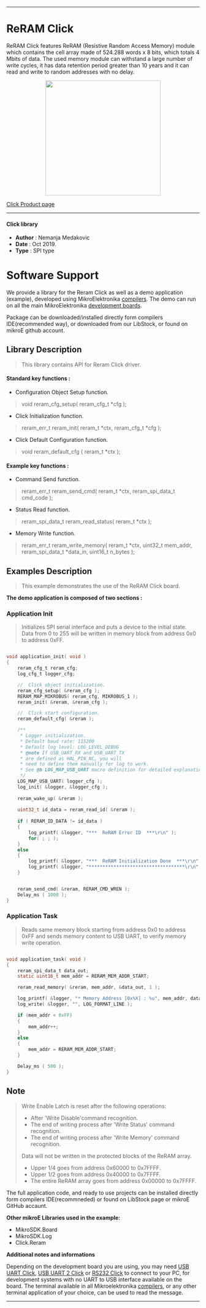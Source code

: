  

---
# ReRAM Click

ReRAM Click features ReRAM (Resistive Random Access Memory) module which contains the cell array made of 524.288 words x 8 bits, which totals 4 Mbits of data.
The used memory module can withstand a large number of write cycles, it has data retention period greater than 10 years and it can read and write to random addresses with no delay.

<p align="center">
  <img src="https://download.mikroe.com/images/click_for_ide/reram_click.png" height=300px>
</p>

[Click Product page](https://www.mikroe.com/reram-click)

---


#### Click library

- **Author**        : Nemanja Medakovic
- **Date**          : Oct 2019.
- **Type**          : SPI type


# Software Support

We provide a library for the Reram Click 
as well as a demo application (example), developed using MikroElektronika 
[compilers](https://shop.mikroe.com/compilers).
The demo can run on all the main MikroElektronika [development boards](https://shop.mikroe.com/development-boards).

Package can be downloaded/installed directly form compilers IDE(recommended way), or downloaded from our LibStock, or found on mikroE github account.

## Library Description

> This library contains API for Reram Click driver.

#### Standard key functions :

- Configuration Object Setup function.
> void reram_cfg_setup( reram_cfg_t *cfg );

- Click Initialization function.
> reram_err_t reram_init( reram_t *ctx, reram_cfg_t *cfg );

- Click Default Configuration function.
> void reram_default_cfg ( reram_t *ctx );


#### Example key functions :

- Command Send function.
> reram_err_t reram_send_cmd( reram_t *ctx, reram_spi_data_t cmd_code );
 
- Status Read function.
> reram_spi_data_t reram_read_status( reram_t *ctx );

- Memory Write function.
> reram_err_t reram_write_memory( reram_t *ctx, uint32_t mem_addr, reram_spi_data_t *data_in, uint16_t n_bytes );

## Examples Description

>
> This example demonstrates the use of the ReRAM Click board.
>

**The demo application is composed of two sections :**

### Application Init

>
> Initializes SPI serial interface and puts a device to the initial state.
> Data from 0 to 255 will be written in memory block from address 0x0 to address 0xFF.
>

```c

void application_init( void )
{
    reram_cfg_t reram_cfg;
    log_cfg_t logger_cfg;

    //  Click object initialization.
    reram_cfg_setup( &reram_cfg );
    RERAM_MAP_MIKROBUS( reram_cfg, MIKROBUS_1 );
    reram_init( &reram, &reram_cfg );

    //  Click start configuration.
    reram_default_cfg( &reram );

    /** 
     * Logger initialization.
     * Default baud rate: 115200
     * Default log level: LOG_LEVEL_DEBUG
     * @note If USB_UART_RX and USB_UART_TX 
     * are defined as HAL_PIN_NC, you will 
     * need to define them manually for log to work. 
     * See @b LOG_MAP_USB_UART macro definition for detailed explanation.
     */
    LOG_MAP_USB_UART( logger_cfg );
    log_init( &logger, &logger_cfg );
    
    reram_wake_up( &reram );
    
    uint32_t id_data = reram_read_id( &reram );
    
    if ( RERAM_ID_DATA != id_data )
    {
        log_printf( &logger, "***  ReRAM Error ID  ***\r\n" );
        for( ; ; );
    }
    else
    {    
        log_printf( &logger, "***  ReRAM Initialization Done  ***\r\n" );
        log_printf( &logger, "***********************************\r\n" );
    }


    reram_send_cmd( &reram, RERAM_CMD_WREN );
    Delay_ms ( 1000 );
}

```

### Application Task

>
> Reads same memory block starting from address 0x0 to address 0xFF and
> sends memory content to USB UART, to verify memory write operation.
>

```c

void application_task( void )
{
    reram_spi_data_t data_out;
    static uint16_t mem_addr = RERAM_MEM_ADDR_START;

    reram_read_memory( &reram, mem_addr, &data_out, 1 );

    log_printf( &logger, "* Memory Address [0x%X] : %u", mem_addr, data_out );
    log_write( &logger, "", LOG_FORMAT_LINE );

    if (mem_addr < 0xFF)
    {
        mem_addr++;
    }
    else
    {
        mem_addr = RERAM_MEM_ADDR_START;
    }

    Delay_ms ( 500 );
}

```

## Note

>
> Write Enable Latch is reset after the following operations:
>  - After 'Write Disable'command recognition.
>  - The end of writing process after 'Write Status' command recognition.
>  - The end of writing process after 'Write Memory' command recognition.
>
> Data will not be written in the protected blocks of the ReRAM array.
>  - Upper 1/4 goes from address 0x60000 to 0x7FFFF.
>  - Upper 1/2 goes from address 0x40000 to 0x7FFFF.
>  - The entire ReRAM array goes from address 0x00000 to 0x7FFFF.
>

The full application code, and ready to use projects can be  installed directly form compilers IDE(recommneded) or found on LibStock page or mikroE GitHub accaunt.

**Other mikroE Libraries used in the example:**

- MikroSDK.Board
- MikroSDK.Log
- Click.Reram

**Additional notes and informations**

Depending on the development board you are using, you may need 
[USB UART Click](https://shop.mikroe.com/usb-uart-click), 
[USB UART 2 Click](https://shop.mikroe.com/usb-uart-2-click) or 
[RS232 Click](https://shop.mikroe.com/rs232-click) to connect to your PC, for 
development systems with no UART to USB interface available on the board. The 
terminal available in all Mikroelektronika 
[compilers](https://shop.mikroe.com/compilers), or any other terminal application 
of your choice, can be used to read the message.



---
